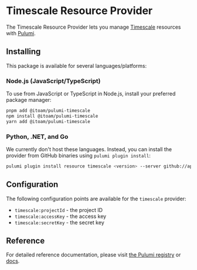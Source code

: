 # Timescale Resource Provider

The Timescale Resource Provider lets you manage [Timescale](https://www.timescale.com/cloud) resources with [Pulumi](https://www.pulumi.com/).

## Installing

This package is available for several languages/platforms:

### Node.js (JavaScript/TypeScript)

To use from JavaScript or TypeScript in Node.js, install your preferred package manager:

```bash
pnpm add @itoam/pulumi-timescale
npm install @itoam/pulumi-timescale
yarn add @itoam/pulumi-timescale
```

### Python, .NET, and Go

We currently don't host these languages. Instead, you can install the provider from GitHub binaries using `pulumi plugin install`:

```bash
pulumi plugin install resource timescale <version> --server github://api.github.com/itoam/pulumi-timescale
```

## Configuration

The following configuration points are available for the `timescale` provider:

- `timescale:projectId` - the project ID
- `timescale:accessKey` - the access key
- `timescale:secretKey` - the secret key

## Reference

For detailed reference documentation, please visit [the Pulumi registry](https://www.pulumi.com/registry/packages/timescale/api-docs/) or [docs](docs/_index.md).
